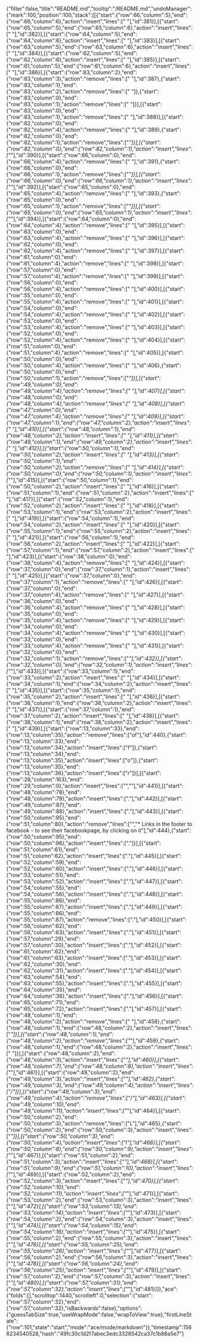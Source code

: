 {"filter":false,"title":"README.md","tooltip":"/README.md","undoManager":{"mark":100,"position":100,"stack":[[{"start":{"row":66,"column":5},"end":{"row":66,"column":6},"action":"insert","lines":[" "],"id":381}],[{"start":{"row":65,"column":5},"end":{"row":65,"column":6},"action":"insert","lines":[" "],"id":382}],[{"start":{"row":64,"column":5},"end":{"row":64,"column":6},"action":"insert","lines":[" "],"id":383}],[{"start":{"row":63,"column":5},"end":{"row":63,"column":6},"action":"insert","lines":[" "],"id":384}],[{"start":{"row":62,"column":5},"end":{"row":62,"column":6},"action":"insert","lines":[" "],"id":385}],[{"start":{"row":61,"column":5},"end":{"row":61,"column":6},"action":"insert","lines":[" "],"id":386}],[{"start":{"row":83,"column":2},"end":{"row":83,"column":3},"action":"remove","lines":[" "],"id":387},{"start":{"row":83,"column":1},"end":{"row":83,"column":2},"action":"remove","lines":[" "]},{"start":{"row":83,"column":0},"end":{"row":83,"column":1},"action":"remove","lines":[" "]}],[{"start":{"row":83,"column":0},"end":{"row":83,"column":1},"action":"remove","lines":[" "],"id":388}],[{"start":{"row":82,"column":0},"end":{"row":82,"column":4},"action":"remove","lines":["    "],"id":389},{"start":{"row":82,"column":0},"end":{"row":82,"column":1},"action":"remove","lines":["*"]}],[{"start":{"row":82,"column":0},"end":{"row":82,"column":1},"action":"insert","lines":["*"],"id":390}],[{"start":{"row":66,"column":0},"end":{"row":66,"column":4},"action":"remove","lines":["    "],"id":391},{"start":{"row":66,"column":0},"end":{"row":66,"column":1},"action":"remove","lines":["*"]}],[{"start":{"row":66,"column":0},"end":{"row":66,"column":1},"action":"insert","lines":["*"],"id":392}],[{"start":{"row":65,"column":0},"end":{"row":65,"column":4},"action":"remove","lines":["    "],"id":393},{"start":{"row":65,"column":0},"end":{"row":65,"column":1},"action":"remove","lines":["*"]}],[{"start":{"row":65,"column":0},"end":{"row":65,"column":1},"action":"insert","lines":["*"],"id":394}],[{"start":{"row":64,"column":0},"end":{"row":64,"column":4},"action":"remove","lines":["    "],"id":395}],[{"start":{"row":63,"column":0},"end":{"row":63,"column":4},"action":"remove","lines":["    "],"id":396}],[{"start":{"row":62,"column":0},"end":{"row":62,"column":4},"action":"remove","lines":["    "],"id":397}],[{"start":{"row":61,"column":0},"end":{"row":61,"column":4},"action":"remove","lines":["    "],"id":398}],[{"start":{"row":57,"column":0},"end":{"row":57,"column":4},"action":"remove","lines":["    "],"id":399}],[{"start":{"row":56,"column":0},"end":{"row":56,"column":4},"action":"remove","lines":["    "],"id":400}],[{"start":{"row":55,"column":0},"end":{"row":55,"column":4},"action":"remove","lines":["    "],"id":401}],[{"start":{"row":54,"column":0},"end":{"row":54,"column":4},"action":"remove","lines":["    "],"id":402}],[{"start":{"row":53,"column":0},"end":{"row":53,"column":4},"action":"remove","lines":["    "],"id":403}],[{"start":{"row":52,"column":0},"end":{"row":52,"column":4},"action":"remove","lines":["    "],"id":404}],[{"start":{"row":51,"column":0},"end":{"row":51,"column":4},"action":"remove","lines":["    "],"id":405}],[{"start":{"row":50,"column":0},"end":{"row":50,"column":4},"action":"remove","lines":["    "],"id":406},{"start":{"row":50,"column":0},"end":{"row":50,"column":1},"action":"remove","lines":["*"]}],[{"start":{"row":49,"column":0},"end":{"row":49,"column":4},"action":"remove","lines":["    "],"id":407}],[{"start":{"row":48,"column":0},"end":{"row":48,"column":4},"action":"remove","lines":["    "],"id":408}],[{"start":{"row":47,"column":0},"end":{"row":47,"column":4},"action":"remove","lines":["    "],"id":409}],[{"start":{"row":47,"column":1},"end":{"row":47,"column":2},"action":"insert","lines":[" "],"id":410}],[{"start":{"row":48,"column":1},"end":{"row":48,"column":2},"action":"insert","lines":[" "],"id":411}],[{"start":{"row":49,"column":1},"end":{"row":49,"column":2},"action":"insert","lines":[" "],"id":412}],[{"start":{"row":50,"column":1},"end":{"row":50,"column":2},"action":"insert","lines":[" "],"id":413}],[{"start":{"row":50,"column":1},"end":{"row":50,"column":2},"action":"remove","lines":[" "],"id":414}],[{"start":{"row":50,"column":0},"end":{"row":50,"column":1},"action":"insert","lines":["*"],"id":415}],[{"start":{"row":50,"column":1},"end":{"row":50,"column":2},"action":"insert","lines":[" "],"id":416}],[{"start":{"row":51,"column":1},"end":{"row":51,"column":2},"action":"insert","lines":[" "],"id":417}],[{"start":{"row":52,"column":1},"end":{"row":52,"column":2},"action":"insert","lines":[" "],"id":418}],[{"start":{"row":53,"column":1},"end":{"row":53,"column":2},"action":"insert","lines":[" "],"id":419}],[{"start":{"row":54,"column":1},"end":{"row":54,"column":2},"action":"insert","lines":[" "],"id":420}],[{"start":{"row":55,"column":1},"end":{"row":55,"column":2},"action":"insert","lines":[" "],"id":421}],[{"start":{"row":56,"column":1},"end":{"row":56,"column":2},"action":"insert","lines":[" "],"id":422}],[{"start":{"row":57,"column":1},"end":{"row":57,"column":2},"action":"insert","lines":[" "],"id":423}],[{"start":{"row":38,"column":0},"end":{"row":38,"column":4},"action":"remove","lines":["    "],"id":424}],[{"start":{"row":37,"column":0},"end":{"row":37,"column":1},"action":"insert","lines":[" "],"id":425}],[{"start":{"row":37,"column":0},"end":{"row":37,"column":1},"action":"remove","lines":[" "],"id":426}],[{"start":{"row":37,"column":0},"end":{"row":37,"column":4},"action":"remove","lines":["    "],"id":427}],[{"start":{"row":36,"column":0},"end":{"row":36,"column":4},"action":"remove","lines":["    "],"id":428}],[{"start":{"row":35,"column":0},"end":{"row":35,"column":4},"action":"remove","lines":["    "],"id":429}],[{"start":{"row":34,"column":0},"end":{"row":34,"column":4},"action":"remove","lines":["    "],"id":430}],[{"start":{"row":33,"column":0},"end":{"row":33,"column":4},"action":"remove","lines":["    "],"id":431}],[{"start":{"row":32,"column":0},"end":{"row":32,"column":1},"action":"remove","lines":["*"],"id":432}],[{"start":{"row":32,"column":0},"end":{"row":32,"column":1},"action":"insert","lines":["*"],"id":433}],[{"start":{"row":33,"column":1},"end":{"row":33,"column":2},"action":"insert","lines":[" "],"id":434}],[{"start":{"row":34,"column":1},"end":{"row":34,"column":2},"action":"insert","lines":[" "],"id":435}],[{"start":{"row":35,"column":1},"end":{"row":35,"column":2},"action":"insert","lines":[" "],"id":436}],[{"start":{"row":36,"column":1},"end":{"row":36,"column":2},"action":"insert","lines":[" "],"id":437}],[{"start":{"row":37,"column":1},"end":{"row":37,"column":2},"action":"insert","lines":[" "],"id":438}],[{"start":{"row":38,"column":1},"end":{"row":38,"column":2},"action":"insert","lines":[" "],"id":439}],[{"start":{"row":13,"column":33},"end":{"row":13,"column":35},"action":"remove","lines":["of"],"id":440},{"start":{"row":13,"column":33},"end":{"row":13,"column":34},"action":"insert","lines":["f"]},{"start":{"row":13,"column":34},"end":{"row":13,"column":35},"action":"insert","lines":["o"]},{"start":{"row":13,"column":35},"end":{"row":13,"column":36},"action":"insert","lines":["r"]}],[{"start":{"row":28,"column":163},"end":{"row":29,"column":0},"action":"insert","lines":["",""],"id":441}],[{"start":{"row":48,"column":78},"end":{"row":48,"column":79},"action":"insert","lines":["."],"id":442}],[{"start":{"row":49,"column":87},"end":{"row":49,"column":88},"action":"insert","lines":["."],"id":443}],[{"start":{"row":50,"column":95},"end":{"row":51,"column":80},"action":"remove","lines":["","* Links in the footer to facebook – to see their facebookpage, by clicking on it"],"id":444},{"start":{"row":50,"column":95},"end":{"row":50,"column":96},"action":"insert","lines":["."]}],[{"start":{"row":51,"column":61},"end":{"row":51,"column":62},"action":"insert","lines":["."],"id":445}],[{"start":{"row":52,"column":59},"end":{"row":52,"column":60},"action":"insert","lines":["."],"id":446}],[{"start":{"row":53,"column":51},"end":{"row":53,"column":52},"action":"insert","lines":["."],"id":447}],[{"start":{"row":54,"column":55},"end":{"row":54,"column":56},"action":"insert","lines":["."],"id":448}],[{"start":{"row":55,"column":86},"end":{"row":55,"column":87},"action":"insert","lines":["."],"id":449}],[{"start":{"row":55,"column":86},"end":{"row":55,"column":87},"action":"remove","lines":["."],"id":450}],[{"start":{"row":56,"column":62},"end":{"row":56,"column":63},"action":"insert","lines":["."],"id":451}],[{"start":{"row":57,"column":29},"end":{"row":57,"column":30},"action":"insert","lines":["."],"id":452}],[{"start":{"row":61,"column":62},"end":{"row":61,"column":63},"action":"insert","lines":["."],"id":453}],[{"start":{"row":62,"column":30},"end":{"row":62,"column":31},"action":"insert","lines":["."],"id":454}],[{"start":{"row":63,"column":54},"end":{"row":63,"column":55},"action":"insert","lines":["."],"id":455}],[{"start":{"row":64,"column":35},"end":{"row":64,"column":36},"action":"insert","lines":["."],"id":456}],[{"start":{"row":65,"column":71},"end":{"row":65,"column":72},"action":"insert","lines":["."],"id":457}],[{"start":{"row":48,"column":1},"end":{"row":48,"column":2},"action":"remove","lines":[" "],"id":458},{"start":{"row":48,"column":1},"end":{"row":48,"column":2},"action":"insert","lines":["*"]}],[{"start":{"row":48,"column":1},"end":{"row":48,"column":2},"action":"remove","lines":["*"],"id":459},{"start":{"row":48,"column":1},"end":{"row":48,"column":2},"action":"insert","lines":[" "]}],[{"start":{"row":48,"column":2},"end":{"row":48,"column":3},"action":"insert","lines":["*"],"id":460}],[{"start":{"row":48,"column":7},"end":{"row":48,"column":8},"action":"insert","lines":["*"],"id":461}],[{"start":{"row":49,"column":2},"end":{"row":49,"column":3},"action":"insert","lines":["*"],"id":462},{"start":{"row":49,"column":3},"end":{"row":49,"column":4},"action":"insert","lines":["/"]}],[{"start":{"row":49,"column":3},"end":{"row":49,"column":4},"action":"remove","lines":["/"],"id":463}],[{"start":{"row":49,"column":10},"end":{"row":49,"column":11},"action":"insert","lines":["*"],"id":464}],[{"start":{"row":50,"column":2},"end":{"row":50,"column":3},"action":"remove","lines":["L"],"id":465},{"start":{"row":50,"column":2},"end":{"row":50,"column":3},"action":"insert","lines":["*"]}],[{"start":{"row":50,"column":3},"end":{"row":50,"column":4},"action":"insert","lines":["l"],"id":466}],[{"start":{"row":50,"column":8},"end":{"row":50,"column":9},"action":"insert","lines":["*"],"id":467}],[{"start":{"row":51,"column":2},"end":{"row":51,"column":3},"action":"insert","lines":["*"],"id":468}],[{"start":{"row":51,"column":9},"end":{"row":51,"column":10},"action":"insert","lines":["*"],"id":469}],[{"start":{"row":52,"column":2},"end":{"row":52,"column":3},"action":"insert","lines":["*"],"id":470}],[{"start":{"row":52,"column":10},"end":{"row":52,"column":11},"action":"insert","lines":["*"],"id":471}],[{"start":{"row":53,"column":2},"end":{"row":53,"column":3},"action":"insert","lines":["*"],"id":472}],[{"start":{"row":53,"column":13},"end":{"row":53,"column":14},"action":"insert","lines":["*"],"id":473}],[{"start":{"row":54,"column":2},"end":{"row":54,"column":3},"action":"insert","lines":["*"],"id":474}],[{"start":{"row":54,"column":15},"end":{"row":54,"column":16},"action":"insert","lines":["*"],"id":475}],[{"start":{"row":55,"column":2},"end":{"row":55,"column":3},"action":"insert","lines":["*"],"id":476}],[{"start":{"row":55,"column":25},"end":{"row":55,"column":26},"action":"insert","lines":["*"],"id":477}],[{"start":{"row":56,"column":2},"end":{"row":56,"column":3},"action":"insert","lines":["*"],"id":478}],[{"start":{"row":56,"column":24},"end":{"row":56,"column":25},"action":"insert","lines":["*"],"id":479}],[{"start":{"row":57,"column":2},"end":{"row":57,"column":3},"action":"insert","lines":["*"],"id":480}],[{"start":{"row":57,"column":31},"end":{"row":57,"column":32},"action":"insert","lines":["*"],"id":481}]]},"ace":{"folds":[],"scrolltop":1440,"scrollleft":0,"selection":{"start":{"row":57,"column":32},"end":{"row":57,"column":32},"isBackwards":false},"options":{"guessTabSize":true,"useWrapMode":false,"wrapToView":true},"firstLineState":{"row":101,"state":"start","mode":"ace/mode/markdown"}},"timestamp":1568234540528,"hash":"49fc30c1d2f7abec3edc3328542ca37c1b88a5e7"}